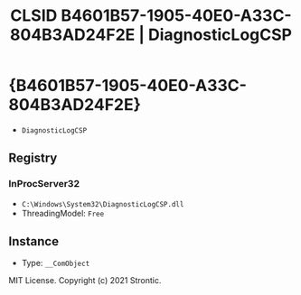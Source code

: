 ﻿---
title: "CLSID B4601B57-1905-40E0-A33C-804B3AD24F2E | DiagnosticLogCSP"
excerpt: What is COM-Object CLSID B4601B57-1905-40E0-A33C-804B3AD24F2E?
---

# {B4601B57-1905-40E0-A33C-804B3AD24F2E}

* `DiagnosticLogCSP`

## Registry


### InProcServer32

* `C:\Windows\System32\DiagnosticLogCSP.dll`
* ThreadingModel: `Free`

## Instance

* Type: `__ComObject`

MIT License. Copyright (c) 2021 Strontic.


